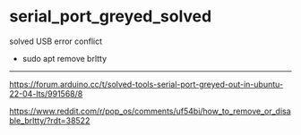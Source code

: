 # serial_port_greyed_solved
solved USB error conflict

- sudo apt remove brltty
----------------------------

https://forum.arduino.cc/t/solved-tools-serial-port-greyed-out-in-ubuntu-22-04-lts/991568/8

https://www.reddit.com/r/pop_os/comments/uf54bi/how_to_remove_or_disable_brltty/?rdt=38522

